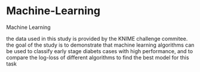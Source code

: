 # Machine-Learning
Machine Learning

the data used in this study is provided by the KNIME challenge commitee. the goal of the study is to demonstrate that machine learning algorithms can be used to classify early stage diabets cases with high performance, and to compare the log-loss of different algorithms to find the best model for this task
